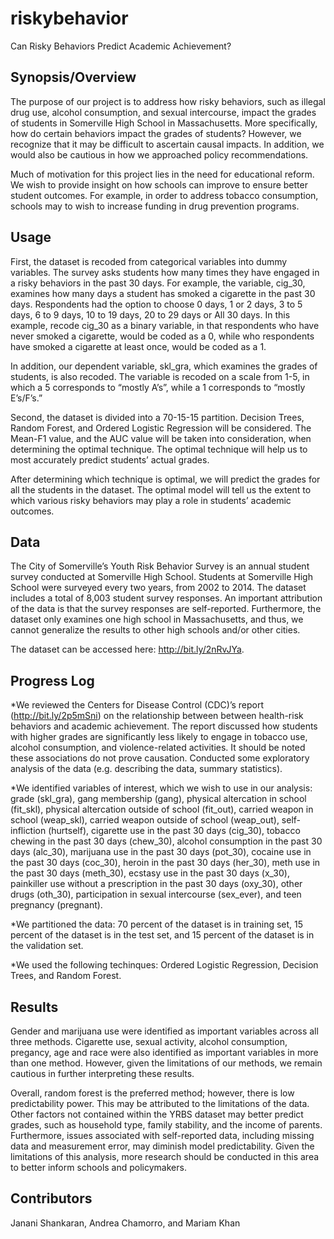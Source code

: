 # riskybehavior
Can Risky Behaviors Predict Academic Achievement?
## Synopsis/Overview

The purpose of our project is to address how risky behaviors, such as illegal drug use, alcohol consumption, and sexual intercourse, impact the grades of students in Somerville High School in Massachusetts. More specifically, how do certain behaviors impact the grades of students? However, we recognize that it may be difficult to ascertain causal impacts. In addition, we would also be cautious in how we approached policy recommendations. 

Much of motivation for this project lies in the need for educational reform. We wish to provide insight on how schools can improve to ensure better student outcomes. For example, in order to address tobacco consumption, schools may to wish to increase funding in drug prevention programs. 

## Usage


First, the dataset is recoded from categorical variables into dummy variables. The survey asks students how many times they have engaged in a risky behaviors in the past 30 days.  For example, the variable, cig_30, examines how many days a student has smoked a cigarette in the past 30 days. Respondents had the option to choose 0 days, 1 or 2 days, 3 to 5 days, 6 to 9 days, 10 to 19 days, 20 to 29 days or All 30 days.  In this example, recode cig_30 as a binary variable, in that respondents who have never smoked a cigarette, would be coded as a 0, while who respondents have smoked a cigarette at least once, would be coded as a 1. 

In addition, our dependent variable, skl_gra, which examines the grades of students, is also recoded. The variable is recoded on a scale from 1-5, in which a 5 corresponds to “mostly A’s”, while a 1 corresponds to “mostly E’s/F’s.”

Second, the dataset is divided into a 70-15-15 partition. Decision Trees, Random Forest, and Ordered Logistic Regression will be considered. The Mean-F1 value, and the AUC value will be taken into consideration, when determining the optimal technique. The optimal technique will help us to most accurately predict students’ actual grades.

After determining which technique is optimal, we will predict the grades for all the students in the dataset. The optimal model will tell us the extent to which various risky behaviors may play a role in students’ academic outcomes.
                
## Data

The City of Somerville’s Youth Risk Behavior Survey is an annual student survey conducted at Somerville High School. Students at Somerville High School were surveyed every two years, from 2002 to 2014. The dataset includes a total of 8,003 student survey responses. An important attribution of the data is that the survey responses are self-reported. Furthermore, the dataset only examines one high school in Massachusetts, and thus, we cannot generalize the results to other high schools and/or other cities. 

The dataset can be accessed here: http://bit.ly/2nRvJYa.

## Progress Log

*We reviewed the Centers for Disease Control (CDC)’s report (http://bit.ly/2p5mSni) on the relationship between between health-risk behaviors and academic achievement. The report discussed how students with higher grades are significantly less likely to engage in tobacco use, alcohol consumption, and violence-related activities. It should be noted these associations do not prove causation.
Conducted some exploratory analysis of the data (e.g. describing the data, summary statistics).

*We identified variables of interest, which we wish to use in our analysis: grade (skl_gra), gang membership (gang), physical altercation in school (fit_skl), physical altercation outside of school (fit_out), carried weapon in school (weap_skl), carried weapon outside of school (weap_out), self-infliction (hurtself), cigarette use in the past 30 days (cig_30), tobacco chewing in the past 30 days (chew_30), alcohol consumption in the past 30 days (alc_30), marijuana use in the past 30 days (pot_30), cocaine use in the past 30 days (coc_30), heroin in the past 30 days (her_30), meth use in the past 30 days (meth_30), ecstasy use in the past 30 days (x_30), painkiller use without a prescription in the past 30 days (oxy_30), other drugs (oth_30), participation in sexual intercourse (sex_ever), and teen pregnancy (pregnant).  

*We  partitioned the data: 70 percent of the dataset is in training set, 15 percent of the dataset is in the test set, and 15 percent of the dataset is in the validation set.

*We used the following techinques: Ordered Logistic Regression, Decision Trees, and Random Forest. 

## Results 

Gender and marijuana use were identified as important variables across all three methods. Cigarette use, sexual activity, alcohol consumption, pregancy, age and race were also identified as important variables in more than one method. However, given the limitations of our methods, we remain cautious in further interpreting these results.

Overall, random forest is the preferred method; however, there is low predictability power. This may be attributed to the limitations of the data. Other factors not contained within the YRBS dataset may better predict grades, such as household type, family stability, and the income of parents. Furthermore, issues associated with self-reported data, including missing data and measurement error, may diminish model predictability. Given the limitations of this analysis, more research should be conducted in this area to better inform schools and policymakers.

## Contributors 
Janani Shankaran,
Andrea Chamorro, and
Mariam Khan
